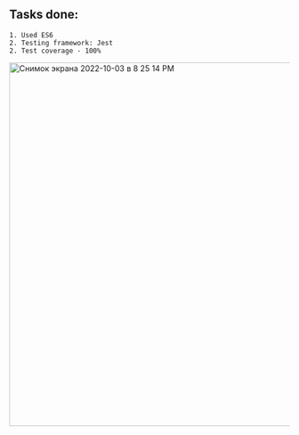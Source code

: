 ## Tasks done:
``` 
1. Used ES6
2. Testing framework: Jest
2. Test coverage - 100%

``` 
<img width="654" alt="Снимок экрана 2022-10-03 в 8 25 14 PM" src="https://user-images.githubusercontent.com/67655488/193730244-787016c3-2b5a-49ba-b5af-0fd6a9c74059.png">

